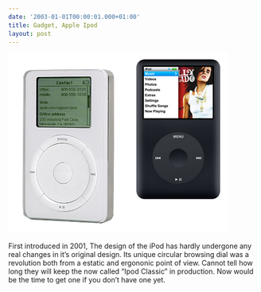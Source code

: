 ```yaml
---
date: '2003-01-01T00:00:01.000+01:00'
title: Gadget, Apple Ipod
layout: post
---
```


![Ipod](assets/images/ipod.png)

First introduced in 2001, The design of the iPod has hardly undergone any real changes in it’s original design. Its unique circular browsing  dial was a revolution both from a estatic and ergononic point of view.  Cannot tell how long they will keep the now called “Ipod Classic” in  production. Now would be the time to get one if you don’t have one yet.  